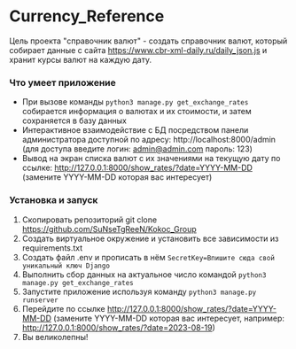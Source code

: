 # Currency_Reference
Цель проекта "справочник валют" - создать справочник валют, который собирает данные с сайта https://www.cbr-xml-daily.ru/daily_json.js
и хранит курсы валют на каждую дату.
### Что умеет приложение
- При вызове команды `python3 manage.py get_exchange_rates` собирается информация о валютах и их стоимости, и затем сохраняется в базу данных
- Интерактивное взаимодействие с БД посредством панели администратора доступной по адресу: http://localhost:8000/admin (для доступа введите логин: admin@admin.com пароль: 123)
- Вывод на экран списка валют с их значениями на текущую дату по ссылке: http://127.0.0.1:8000/show_rates/?date=YYYY-MM-DD (замените YYYY-MM-DD которая вас интересует)
### Установка и запуск
1. Скопировать репозиторий git clone https://github.com/SuNseTgReeN/Kokoc_Group
2. Создать виртуальное окружение и установить все зависимости из requirements.txt
3. Создать файл .env и прописать в нём `SecretKey=Впишите сюда свой уникальный ключ Django`
4. Выполнить сбор данных на актуальное число командой `python3 manage.py get_exchange_rates`
5. Запустите приложение используя команду `python3 manage.py runserver`
6. Перейдите по ссылке http://127.0.0.1:8000/show_rates/?date=YYYY-MM-DD (замените YYYY-MM-DD которая вас интересует, например: http://127.0.0.1:8000/show_rates/?date=2023-08-19)
7. Вы великолепны!

